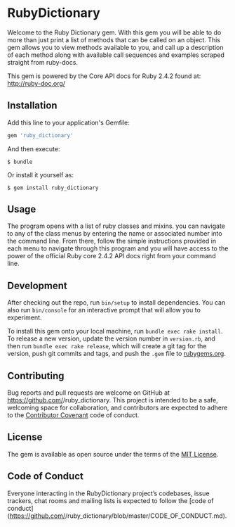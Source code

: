 # RubyDictionary

Welcome to the Ruby Dictionary gem. With this gem you will be able to do more than just print a list of methods that can be called on an object. This gem allows you to view methods available to you, and call up a description of each method along with available call sequences and examples scraped straight from ruby-docs.

This gem is powered by the Core API docs for Ruby 2.4.2 found at:
http://ruby-doc.org/

## Installation

Add this line to your application's Gemfile:

```ruby
gem 'ruby_dictionary'
```

And then execute:

    $ bundle

Or install it yourself as:

    $ gem install ruby_dictionary

## Usage

The program opens with a list of ruby classes and mixins. you can navigate to any of the class menus by entering the name or associated number into the command line. From there, follow the simple instructions provided in each menu to navigate through this program and you will have access to the power of the official Ruby core 2.4.2 API  docs right from your command line.

## Development

After checking out the repo, run `bin/setup` to install dependencies. You can also run `bin/console` for an interactive prompt that will allow you to experiment.

To install this gem onto your local machine, run `bundle exec rake install`. To release a new version, update the version number in `version.rb`, and then run `bundle exec rake release`, which will create a git tag for the version, push git commits and tags, and push the `.gem` file to [rubygems.org](https://rubygems.org).

## Contributing

Bug reports and pull requests are welcome on GitHub at https://github.com/<github username>/ruby_dictionary. This project is intended to be a safe, welcoming space for collaboration, and contributors are expected to adhere to the [Contributor Covenant](http://contributor-covenant.org) code of conduct.

## License

The gem is available as open source under the terms of the [MIT License](https://opensource.org/licenses/MIT).

## Code of Conduct

Everyone interacting in the RubyDictionary project’s codebases, issue trackers, chat rooms and mailing lists is expected to follow the [code of conduct](https://github.com/<github username>/ruby_dictionary/blob/master/CODE_OF_CONDUCT.md).
